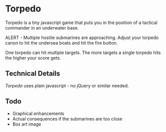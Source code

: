 # Torpedo

Torpedo is a tiny javascript game that puts you in the position of a tactical commander in an underwater base.

ALERT - Multiple hostile submarines are approaching. Adjust your torpedo canon to hit the undersea boats and hit the fire button.

One torpedo can hit multiple targets. The more targets a single torpedo hits the higher your score gets.

## Technical Details

*Torpedo* uses plain javascript - no jQuery or similar needed.

## Todo

- Graphical enhancements
- Actual consequences if the submarines are too close
- Box art image
